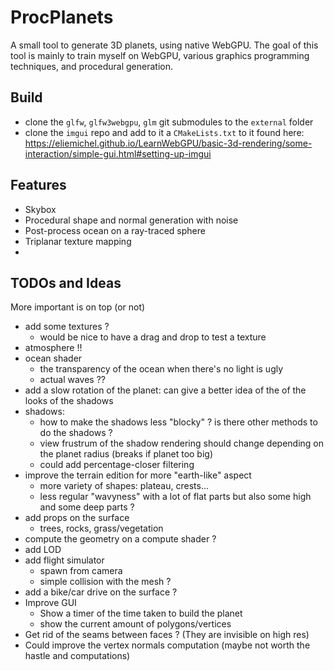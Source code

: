 # ProcPlanets

A small tool to generate 3D planets, using native WebGPU. The goal of this tool is mainly to train myself on WebGPU, various graphics programming techniques, and procedural generation.

## Build

- clone the `glfw`, `glfw3webgpu`, `glm` git submodules to the `external` folder
- clone the `imgui` repo and add to it a `CMakeLists.txt` to it found here: https://eliemichel.github.io/LearnWebGPU/basic-3d-rendering/some-interaction/simple-gui.html#setting-up-imgui

## Features

- Skybox
- Procedural shape and normal generation with noise
- Post-process ocean on a ray-traced sphere
- Triplanar texture mapping
- 
## TODOs and Ideas

More important is on top (or not)

- add some textures ?
  - would be nice to have a drag and drop to test a texture
- atmosphere !!
- ocean shader
  - the transparency of the ocean when there's no light is ugly
  - actual waves ??
- add a slow rotation of the planet: can give a better idea of the of the looks of the shadows
- shadows:
  - how to make the shadows less "blocky" ? is there other methods to do the shadows ?
  - view frustrum of the shadow rendering should change depending on the planet radius (breaks if planet too big)
  - could add percentage-closer filtering
- improve the terrain edition for more "earth-like" aspect
  - more variety of shapes: plateau, crests... 
  - less regular "wavyness" with a lot of flat parts but also some high and some deep parts ?
- add props on the surface
  - trees, rocks, grass/vegetation
- compute the geometry on a compute shader ?
- add LOD
- add flight simulator
  - spawn from camera
  - simple collision with the mesh ?
- add a bike/car drive on the surface ?
- Improve GUI
  - Show a timer of the time taken to build the planet
  - show the current amount of polygons/vertices
- Get rid of the seams between faces ? (They are invisible on high res)
- Could improve the vertex normals computation (maybe not worth the hastle and computations)